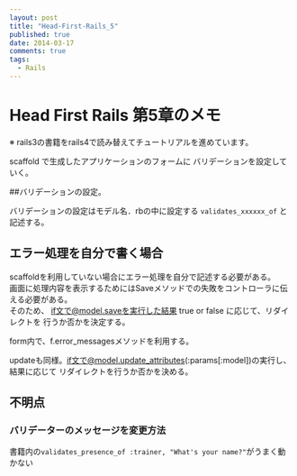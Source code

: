 ```yaml
---
layout: post
title: "Head-First-Rails_5"
published: true
date: 2014-03-17
comments: true
tags: 
  - Rails
---
```


# Head First Rails 第5章のメモ
※ rails3の書籍をrails4で読み替えてチュートリアルを進めています。  

scaffold で生成したアプリケーションのフォームに
バリデーションを設定していく。

##バリデーションの設定。

バリデーションの設定はモデル名．rbの中に設定する
`validates_xxxxxx_of` と記述する。

## エラー処理を自分で書く場合

scaffoldを利用していない場合にエラー処理を自分で記述する必要がある。  
画面に処理内容を表示するためにはSaveメソッドでの失敗をコントローラに伝える必要がある。  
そのため、 if文で@model.saveを実行した結果 true or false に応じて、リダイレクトを
行うか否かを決定する。  

form内で、f.error_messagesメソッドを利用する。

updateも同様。if文で@model.update_attributes(:params[:model])の実行し、結果に応じて
リダイレクトを行うか否かを決める。


## 不明点

### バリデーターのメッセージを変更方法
書籍内の`validates_presence_of :trainer, "What's your name?"`がうまく動かない

